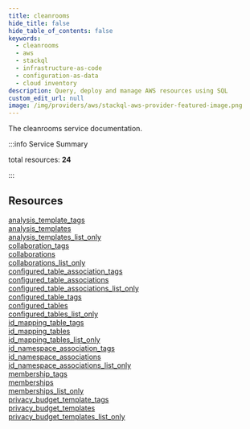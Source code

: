 ```yaml
---
title: cleanrooms
hide_title: false
hide_table_of_contents: false
keywords:
  - cleanrooms
  - aws
  - stackql
  - infrastructure-as-code
  - configuration-as-data
  - cloud inventory
description: Query, deploy and manage AWS resources using SQL
custom_edit_url: null
image: /img/providers/aws/stackql-aws-provider-featured-image.png
---
```


The cleanrooms service documentation.

:::info Service Summary

<div class="row">
<div class="providerDocColumn">
<span>total resources:&nbsp;<b>24</b></span><br />
</div>
</div>

:::

## Resources
<div class="row">
<div class="providerDocColumn">
<a href="/providers/aws/cleanrooms/analysis_template_tags/">analysis_template_tags</a><br />
<a href="/providers/aws/cleanrooms/analysis_templates/">analysis_templates</a><br />
<a href="/providers/aws/cleanrooms/analysis_templates_list_only/">analysis_templates_list_only</a><br />
<a href="/providers/aws/cleanrooms/collaboration_tags/">collaboration_tags</a><br />
<a href="/providers/aws/cleanrooms/collaborations/">collaborations</a><br />
<a href="/providers/aws/cleanrooms/collaborations_list_only/">collaborations_list_only</a><br />
<a href="/providers/aws/cleanrooms/configured_table_association_tags/">configured_table_association_tags</a><br />
<a href="/providers/aws/cleanrooms/configured_table_associations/">configured_table_associations</a><br />
<a href="/providers/aws/cleanrooms/configured_table_associations_list_only/">configured_table_associations_list_only</a><br />
<a href="/providers/aws/cleanrooms/configured_table_tags/">configured_table_tags</a><br />
<a href="/providers/aws/cleanrooms/configured_tables/">configured_tables</a><br />
<a href="/providers/aws/cleanrooms/configured_tables_list_only/">configured_tables_list_only</a>
</div>
<div class="providerDocColumn">
<a href="/providers/aws/cleanrooms/id_mapping_table_tags/">id_mapping_table_tags</a><br />
<a href="/providers/aws/cleanrooms/id_mapping_tables/">id_mapping_tables</a><br />
<a href="/providers/aws/cleanrooms/id_mapping_tables_list_only/">id_mapping_tables_list_only</a><br />
<a href="/providers/aws/cleanrooms/id_namespace_association_tags/">id_namespace_association_tags</a><br />
<a href="/providers/aws/cleanrooms/id_namespace_associations/">id_namespace_associations</a><br />
<a href="/providers/aws/cleanrooms/id_namespace_associations_list_only/">id_namespace_associations_list_only</a><br />
<a href="/providers/aws/cleanrooms/membership_tags/">membership_tags</a><br />
<a href="/providers/aws/cleanrooms/memberships/">memberships</a><br />
<a href="/providers/aws/cleanrooms/memberships_list_only/">memberships_list_only</a><br />
<a href="/providers/aws/cleanrooms/privacy_budget_template_tags/">privacy_budget_template_tags</a><br />
<a href="/providers/aws/cleanrooms/privacy_budget_templates/">privacy_budget_templates</a><br />
<a href="/providers/aws/cleanrooms/privacy_budget_templates_list_only/">privacy_budget_templates_list_only</a>
</div>
</div>